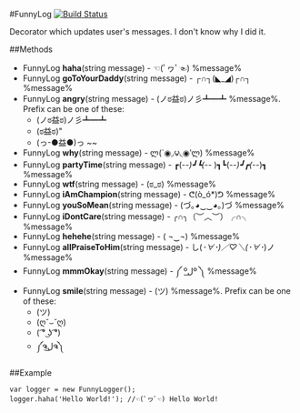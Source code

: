 #FunnyLog
[![Build Status](https://travis-ci.org/kbarabash/funny-log.svg?branch=master)](https://travis-ci.org/kbarabash/funny-log)

Decorator which updates user's messages.
I don't know why I did it.

##Methods
* FunnyLog **haha**(string message) - ☜(ﾟヮﾟ☜) %message% 
* FunnyLog **goToYourDaddy**(string message) - ┌∩┐(◣_◢)┌∩┐ %message% 
* FunnyLog **angry**(string message) - (ノಠ益ಠ)ノ彡┻━┻ %message%.
    Prefix can be one of these:
    - (ノಠ益ಠ)ノ彡┻━┻
    - (ಠ益ಠ)"
    - (っ-●益●)っ ~~
* FunnyLog **why**(string message) - ლ(`◉◞౪◟◉‵ლ) %message% 
* FunnyLog **partyTime**(string message) - ┏(-_-)┛┗(-_-﻿ )┓┗(-_-)┛┏(-_-)┓ %message% 
* FunnyLog **wtf**(string message) - (ಠ_ಠ) %message% 
* FunnyLog **iAmChampion**(string message) - ᕦ(ò_ó*)ᕤ %message% 
* FunnyLog **youSoMean**(string message) - (づ｡◕‿‿◕｡)づ %message% 
* FunnyLog **iDontCare**(string message) - ╭∩╮（︶︿︶）╭∩╮ %message% 
* FunnyLog **hehehe**(string message) - ( ¬‿¬) %message% 
* FunnyLog **allPraiseToHim**(string message) - し(*･∀･)／♡＼(･∀･*)ノ %message% 
* FunnyLog **mmmOkay**(string message) - ༼ ºل͟º ༽ %message% 
* FunnyLog **smile**(string message) - (ツ) %message%.
    Prefix can be one of these:
    - (ツ)
    - (ღ˘⌣˘ღ)
    - ( ͡° ͜ʖ ͡°)
    -  ༼ຈل͜ຈ༽


##Example
```
var logger = new FunnyLogger();
logger.haha('Hello World!'); //☜(ﾟヮﾟ☜) Hello World!
```
